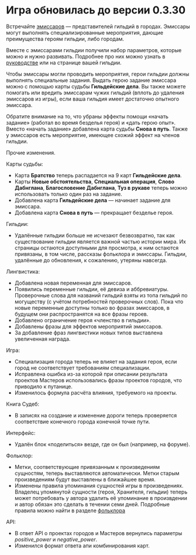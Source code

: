 # Игра обновилась до версии 0.3.30

Встречайте [эмиссаров](https://the-tale.org/guide/emissaries) — представителей гильдий в городах. Эмиссары могут выполнять специализированные мероприятия, дающие преимущества героям гильдии, либо городам.

Вместе с эмиссарами гильдии получили набор параметров, которые можно и нужно развивать. Подробнее про них можно узнать в [руководстве](https://the-tale.org/guide/clans) или на странице вашей гильдии.

Чтобы эмиссары могли проводить мероприятия, герои гильдии должны выполнять специальные задания. Выдать герою задание эмиссара можно с помощью карты судьбы **Гильдейские дела**.  Вы также можете помогать или вредить эмиссарам чужих гильдий (вплоть до удаления эмиссаров из игры), если ваша гильдия имеет достаточно опытного эмиссара.

Обратите внимание на то, что убраны эффекты помощи «начать задание» (работал во время безделья героя) и «дать герою опыт». Вместо «начать задание» добавлена карта судьбы **Снова в путь**. Также у эмиссаров есть мероприятие, имеющее схожий эффект на членов гильдии.

Прочие изменения.

Карты судьбы:

- Карта **Братство** теперь распадается на 9 карт **Гильдейские дела**.
- Карты **Новые обстоятельства**, **Специальная операция**, **Слово Дабнглана**, **Благословение Дабнглана**, **Туз в рукаве** теперь можно использовать только один раз на задание.
- Добавлена карта **Гильдейские дела** — начинает задание для эмиссара.
- Добавлена карта **Снова в путь** — прекращает безделье героя.

Гильдии:

- Удалённые гильдии больше не исчезают безвозвратно, так как существование гильдии является важной частью истории мира. Их страницы остаются доступными для просмотра, к ним остаются привязаны, в том числе, рассказы фольклора и эмиссары. Гильдии, удалённые до обновления, к сожалению, утеряны навсегда.

Лингвистика:

- Добавлена новая переменная для эмиссаров.
- Появились переменные гильдии, её девиза и аббревиатуры. Проверочные слова для названий гильдий взяты из топа гильдий по могуществу (с учётом потребностей проверочных слов). Пока что новые переменные доступны только во фразах эмиссаров, в будущем они распространятся на все фразы героев.
- Добавлено ограничение героя «членство в гильдии».
- Добавлены фразы для эффектов мероприятий эмиссаров.
- За добавление фраз лингвистики новых типов выставлена увеличенная награда.

Игра:

- Специализация города теперь не влияет на задания героя, если город не соответствует требованиям специализации.
- Исправлена ошибка из-за которой при описании результата проектов Мастеров использовались фразы проектов городов, что приводило к путанице.
- Изменилось формула расчёта влияния, требуемого на проекты.

Книга Судеб:

- В записях на создание и изменение дороги теперь проверяется соответствие конечного города конечной точке пути.

Интерфейс:

- Удалён блок «поделиться» везде, где он был (например, на форуме).

Фольклор:

- Метки, соответствующие привязанным к произведениям сущностям, теперь выставляются автоматически. Метки старым произведениям будут выставлены в ближайшее время.
- Изменены правила упоминания сущностей игры в произведениях. Владелец упомянутой сущности (героя, Хранителя, гильдии) теперь может потребовать у автора удалить её упоминание в произвдении и автор обязан это сделать в течении семи дней. Подробные правила можно найти в разделе [фольклора](https://the-tale.org/folklore/posts/)

API:

- В ответ API о проектах городов и Мастеров вернулись параметры *positive_power* и *negative_power*.
- Изменился формат ответа апи комбинирования карт.
